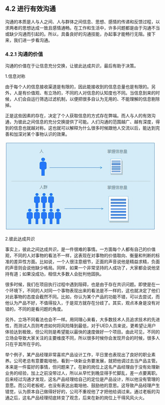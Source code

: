 ## 4.2 进行有效沟通

沟通的本质是人与人之间、人与群体之间信息、思想、感情的传递和反馈过程，以求两者的思想达成一致且感情通畅。在工作和生活中，许多问题都是由于沟通不当或缺少沟通而引起的。所以，具备良好的沟通技能，办起事才能畅行无阻。接下来，我们进一步看沟通。

### 4.2.1 沟通的价值

沟通的价值在于让信息充分交换，让彼此达成共识，最后有助于决策。

1.信息对称

由于每个人的信息接收渠道是有限的，因此能接收到的信息总量也是有限的。另外，人是有价值观、有立场的，不同的人对信息的认知度也不同。当信息到来的时候，人们会自运行筛选过滤机制，以便把很多自认为无用的、不能理解的信息剔除掉。

正是这些因素的存在，决定了个人获取信息的方式存在弊端。而人与人的有效沟通，为彼此之间信息的充分交换提供了可能。人们沟通的范围越广、越有深度，得到的信息也就越对称。这也就可以解释为什么很多时候跟他人交流以后，能达到完善和加深对某个事物认识的效果。

![](images/image02071.jpeg)

2.彼此达成共识

事实上，彼此之间达成共识，是一件很难的事情。一方面每个人都有自己的价值观，不同的人对事物的看法不一样，这表现在对事物的价值取向、衡量和判断的标准的差异性方面。比如说，一个人很注意细节，正面的声音说他是精益求精，负面的声音则会说他缺少格局。同样，如果一个非常坚持的人成功了，大家都会说他坚持有道；如果没成功，相信大多数人会批判他固执。

很多时候，我们在项目执行过程中遇到阻碍，也是由于存在共识问题。即使是在一个环境下，不同的人对同一个事物表现出来的看法是不一样的，这也就决定了他们对此事物的态度会截然不同。比如，你认为某个产品的功能不错，可以去尝试，而他认为产品不好，不值得投入，于是双方就存在分歧了。其实，观点本身是没有对错的，不同的是看问题的角度。

另外，立场不同看法也会不一样。用同理心来看，大多数技术人员追求技术的先进性，而测试人员则考虑如何将风险降到最低，对于UED人员来说，更希望让用户体验达到极致，但公司则是希望能以最快的速度做好一个项目。由此可见，不同的立场会导致大家关注的主要维度不同，所以很多时候你会发现开会的时候，很多人只在乎其所在乎的。

举个例子，某产品经理非常喜欢产品设计工作，平日里也表现出了良好的职业素养。公司老总有意要栽培他，看到一块新业务要发展，就把他调过去当产品主管。本来是一件蛮好的事情，但问题来了。在新的岗位上这名产品经理由于没有处理新业务的经验，加上之前没带过人，所以从早忙到晚显得手忙脚乱，差一点要离职。后来经过沟通才发现，这名产品经理给自己的定位是产品设计，所以他没有管理的意愿。而公司老板呢，也没有表达出栽培他、鼓励他的意思。这导致产品经理产生错觉，认为原本自己做得好好的，公司不重视他了才把他给调过来。通过老板的沟通之后，这名产品经理彻底转变了观念，后来在新的岗位上干得风风火火。
